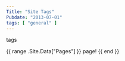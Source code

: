 ```yaml
---
Title: "Site Tags"
Pubdate: "2013-07-01"
tags: [ "general" ]
---
```



tags

{{ range .Site.Data["Pages"] }}
page!
{{ end }}

